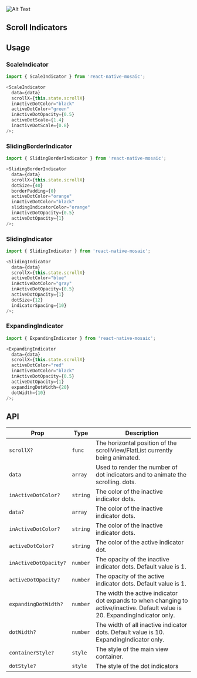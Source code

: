 ![Alt Text](https://drive.google.com/uc?export=view&id=1Jy31C4-jnNg2rlwG4u8cpTB8dGnjcwMh)

## Scroll Indicators

## Usage

### ScaleIndicator

```js
import { ScaleIndicator } from 'react-native-mosaic';

<ScaleIndicator
  data={data}
  scrollX={this.state.scrollX}
  inActiveDotColor="black"
  activeDotColor="green"
  inActiveDotOpacity={0.5}
  activeDotScale={1.4}
  inactiveDotScale={0.8}
/>;
```

### SlidingBorderIndicator

```js
import { SlidingBorderIndicator } from 'react-native-mosaic';

<SlidingBorderIndicator
  data={data}
  scrollX={this.state.scrollX}
  dotSize={40}
  borderPadding={0}
  activeDotColor="orange"
  inActiveDotColor="black"
  slidingIndicatorColor="orange"
  inActiveDotOpacity={0.5}
  activeDotOpacity={1}
/>;
```

### SlidingIndicator

```js
import { SlidingIndicator } from 'react-native-mosaic';

<SlidingIndicator
  data={data}
  scrollX={this.state.scrollX}
  activeDotColor="blue"
  inActiveDotColor="gray"
  inActiveDotOpacity={0.5}
  activeDotOpacity={1}
  dotSize={12}
  indicatorSpacing={10}
/>;
```

### ExpandingIndicator

```js
import { ExpandingIndicator } from 'react-native-mosaic';

<ExpandingIndicator
  data={data}
  scrollX={this.state.scrollX}
  activeDotColor="red"
  inActiveDotColor="black"
  inActiveDotOpacity={0.5}
  activeDotOpacity={1}
  expandingDotWidth={20}
  dotWidth={10}
/>;
```

## API

| Prop                  | Type     | Description                                                                                                                   |
| --------------------- | -------- | ----------------------------------------------------------------------------------------------------------------------------- |
| `scrollX?`            | `func`   | The horizontal position of the scrollView/FlatList currently being animated.                                                  |
| `data`                | `array`  | Used to render the number of dot indicators and to animate the scrolling. dots.                                               |
| `inActiveDotColor?`   | `string` | The color of the inactive indicator dots.                                                                                     |
| `data?`               | `array`  | The color of the inactive indicator dots.                                                                                     |
| `inActiveDotColor?`   | `string` | The color of the inactive indicator dots.                                                                                     |
| `activeDotColor?`     | `string` | The color of the active indicator dot.                                                                                        |
| `inActiveDotOpacity?` | `number` | The opacity of the inactive indicator dots. Default value is 1.                                                               |
| `activeDotOpacity?`   | `number` | The opacity of the active indicator dots. Default value is 1.                                                                 |
| `expandingDotWidth?`  | `number` | The width the active indicator dot expands to when changing to active/inactive. Default value is 20. ExpandingIndicator only. |
| `dotWidth?`           | `number` | The width of all inactive indicator dots. Default value is 10. ExpandingIndicator only.                                       |
| `containerStyle?`     | `style`  | The style of the main view container.                                                                                         |
| `dotStyle?`           | `style`  | The style of the dot indicators                                                                                               |
